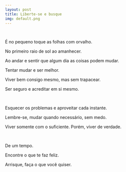 ```yaml
---
layout: post
title: Liberte-se e busque
img: default.png
---
```


<br/>

É no pequeno toque as folhas com orvalho.

No primeiro raio de sol ao amanhecer.

Ao andar e sentir que algum dia as coisas podem mudar.

Tentar mudar e ser melhor.

Viver bem consigo mesmo, mas sem trapacear.

Ser seguro e acreditar em si mesmo.

<br/>

Esquecer os problemas e aproveitar cada instante.

Lembre-se, mudar quando necessário, sem medo.

Viver somente com o suficiente. Porém, viver de verdade.

<br/>

De um tempo.

Encontre o que te faz feliz.

Arrisque, faça o que você quiser.

<br/>

